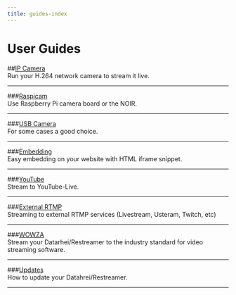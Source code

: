 ```yaml
---
title: guides-index
---
```

# User Guides  

##[IP Camera](../docs/guides-ipcam-rtsp.html)  
Run your H.264 network camera to stream it live.

---
###[Raspicam](../docs/guides-raspicam.html)  
Use Raspberry Pi camera board or the NOIR.

---
###[USB Camera](../docs/guides-usb-camera.html)  
For some cases a good choice.

---
###[Embedding](../docs/guides-embed-upon-your-website.html)  
Easy embedding on your website with HTML iframe snippet.

---
###[YouTube](../docs/guides-youtube.html)  
Stream to YouTube-Live.

---
###[External RTMP](../docs/guides-external-rtmp.html)  
Streaming to external RTMP services (Livestream, Usteram, Twitch, etc)

---
###[WOWZA](../docs/guides-push-to-wowza.html)  
Stream your Datarhei/Restreamer to the industry standard for video streaming software.

---
###[Updates](../docs/guides-updates.html)  
How to update your Datahrei/Restreamer.

---
